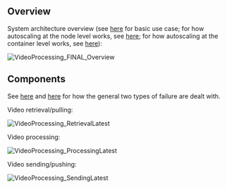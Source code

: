 ## Overview

System architecture overview (see [here](workflow.md#client-requests-processing-of-video) for basic use case; for how autoscaling at the node level works, see [here](workflow.md#autoscaling-workflow); for how autoscaling at the container level works, see [here](workflow.md#dynamic-container-scaling-within-a-node-based-on-cpuram-utilization-during-workload-processing)):

![VideoProcessing_FINAL_Overview](https://github.com/S24-Capstone-Distributed/General-4020/assets/76976043/fbf2ba4e-dc79-440b-8e28-e47d5efc6287)

## Components

See [here](workflow.md#error-handling-functional-container-error) and [here](workflow.md#error-handling-container-failure) for how the general two types of failure are dealt with.

Video retrieval/pulling:

![VideoProcessing_RetrievalLatest](https://github.com/S24-Capstone-Distributed/General-4020/assets/76976043/b05563cd-246d-4c9b-a98a-60dd51e585f8)

Video processing:

![VideoProcessing_ProcessingLatest](https://github.com/S24-Capstone-Distributed/General-4020/assets/76976043/d9dc2ef0-5d2c-4a33-86d0-8c9a87c71278)

Video sending/pushing:

![VideoProcessing_SendingLatest](https://github.com/S24-Capstone-Distributed/General-4020/assets/76976043/4791eea9-5486-4be3-8085-7b4951809116)
